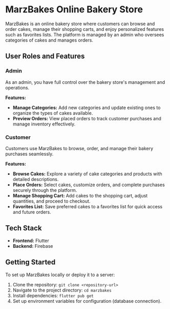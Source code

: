 # MarzBakes Online Bakery Store

MarzBakes is an online bakery store where customers can browse and order cakes, manage their shopping carts, and enjoy personalized features such as favorites lists. The platform is managed by an admin who oversees categories of cakes and manages orders.

## User Roles and Features

### Admin

As an admin, you have full control over the bakery store's management and operations.

**Features:**
- **Manage Categories:** Add new categories and update existing ones to organize the types of cakes available.
- **Preview Orders:** View placed orders to track customer purchases and manage inventory effectively.

### Customer

Customers use MarzBakes to browse, order, and manage their bakery purchases seamlessly.

**Features:**
- **Browse Cakes:** Explore a variety of cake categories and products with detailed descriptions.
- **Place Orders:** Select cakes, customize orders, and complete purchases securely through the platform.
- **Manage Shopping Cart:** Add cakes to the shopping cart, adjust quantities, and proceed to checkout.
- **Favorites List:** Save preferred cakes to a favorites list for quick access and future orders.

## Tech Stack


- **Frontend:** Flutter
- **Backend:** Firebase

## Getting Started

To set up MarzBakes locally or deploy it to a server:

1. Clone the repository: `git clone <repository-url>`
2. Navigate to the project directory: `cd marzbakes`
3. Install dependencies: `flutter pub get` 
4. Set up environment variables for configuration (database connection).


